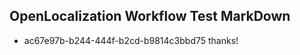 ## OpenLocalization Workflow Test MarkDown
* ac67e97b-b244-444f-b2cd-b9814c3bbd75 thanks!

<!--HONumber=Aug16_HO4-->



